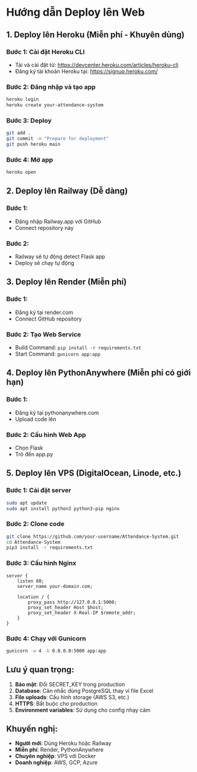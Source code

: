 # Hướng dẫn Deploy lên Web

## 1. Deploy lên Heroku (Miễn phí - Khuyên dùng)

### Bước 1: Cài đặt Heroku CLI
- Tải và cài đặt từ: https://devcenter.heroku.com/articles/heroku-cli
- Đăng ký tài khoản Heroku tại: https://signup.heroku.com/

### Bước 2: Đăng nhập và tạo app
```bash
heroku login
heroku create your-attendance-system
```

### Bước 3: Deploy
```bash
git add .
git commit -m "Prepare for deployment"
git push heroku main
```

### Bước 4: Mở app
```bash
heroku open
```

## 2. Deploy lên Railway (Dễ dàng)

### Bước 1: 
- Đăng nhập Railway.app với GitHub
- Connect repository này

### Bước 2:
- Railway sẽ tự động detect Flask app
- Deploy sẽ chạy tự động

## 3. Deploy lên Render (Miễn phí)

### Bước 1:
- Đăng ký tại render.com
- Connect GitHub repository

### Bước 2: Tạo Web Service
- Build Command: `pip install -r requirements.txt`
- Start Command: `gunicorn app:app`

## 4. Deploy lên PythonAnywhere (Miễn phí có giới hạn)

### Bước 1:
- Đăng ký tại pythonanywhere.com
- Upload code lên

### Bước 2: Cấu hình Web App
- Chọn Flask
- Trỏ đến app.py

## 5. Deploy lên VPS (DigitalOcean, Linode, etc.)

### Bước 1: Cài đặt server
```bash
sudo apt update
sudo apt install python3 python3-pip nginx
```

### Bước 2: Clone code
```bash
git clone https://github.com/your-username/Attendance-System.git
cd Attendance-System
pip3 install -r requirements.txt
```

### Bước 3: Cấu hình Nginx
```nginx
server {
    listen 80;
    server_name your-domain.com;
    
    location / {
        proxy_pass http://127.0.0.1:5000;
        proxy_set_header Host $host;
        proxy_set_header X-Real-IP $remote_addr;
    }
}
```

### Bước 4: Chạy với Gunicorn
```bash
gunicorn -w 4 -b 0.0.0.0:5000 app:app
```

## Lưu ý quan trọng:

1. **Bảo mật**: Đổi SECRET_KEY trong production
2. **Database**: Cân nhắc dùng PostgreSQL thay vì file Excel
3. **File uploads**: Cấu hình storage (AWS S3, etc.)
4. **HTTPS**: Bắt buộc cho production
5. **Environment variables**: Sử dụng cho config nhạy cảm

## Khuyến nghị:

- **Người mới**: Dùng Heroku hoặc Railway
- **Miễn phí**: Render, PythonAnywhere  
- **Chuyên nghiệp**: VPS với Docker
- **Doanh nghiệp**: AWS, GCP, Azure
